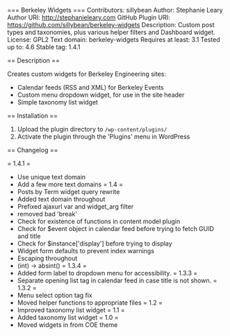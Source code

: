 === Berkeley Widgets ===
Contributors: sillybean
Author: Stephanie Leary
Author URI: http://stephanieleary.com
GitHub Plugin URI: https://github.com/sillybean/berkeley-widgets
Description: Custom post types and taxonomies, plus various helper filters and Dashboard widget.
License: GPL2
Text domain: berkeley-widgets
Requires at least: 3.1
Tested up to: 4.6
Stable tag: 1.4.1

== Description ==

Creates custom widgets for Berkeley Engineering sites:

* Calendar feeds (RSS and XML) for Berkeley Events
* Custom menu dropdown widget, for use in the site header
* Simple taxonomy list widget

== Installation ==

1. Upload the plugin directory to `/wp-content/plugins/` 
1. Activate the plugin through the 'Plugins' menu in WordPress

== Changelog ==

= 1.4.1 =
* Use unique text domain
* Add a few more text domains
= 1.4 =
* Posts by Term widget query rewrite
* Added text domain throughout
* Prefixed ajaxurl var and widget_arg filter
* removed bad 'break'
* Check for existence of functions in content model plugin
* Check for $event object in calendar feed before trying to fetch GUID and title
* Check for $instance['display'] before trying to display
* Widget form defaults to prevent index warnings
* Escaping throughout
* (int) -> absint()
= 1.3.4 =
* Added form label to dropdown menu for accessibility.
= 1.3.3 =
* Separate opening list tag in calendar feed in case title is not shown.
= 1.3.2 =
* Menu select option tag fix
* Moved helper functions to appropriate files
= 1.2 =
* Improved taxonomy list widget
= 1.1 =
* Added taxonomy list widget
= 1.0 =
* Moved widgets in from COE theme